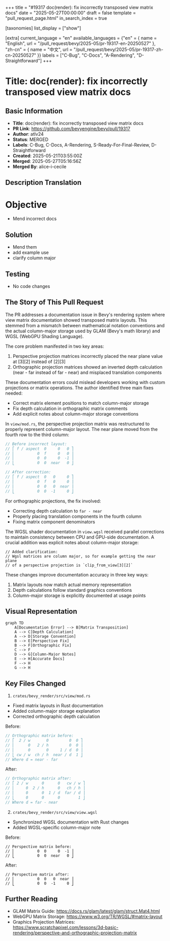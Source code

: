 +++
title = "#19317 doc(render): fix incorrectly transposed view matrix docs"
date = "2025-05-27T00:00:00"
draft = false
template = "pull_request_page.html"
in_search_index = true

[taxonomies]
list_display = ["show"]

[extra]
current_language = "en"
available_languages = {"en" = { name = "English", url = "/pull_request/bevy/2025-05/pr-19317-en-20250527" }, "zh-cn" = { name = "中文", url = "/pull_request/bevy/2025-05/pr-19317-zh-cn-20250527" }}
labels = ["C-Bug", "C-Docs", "A-Rendering", "D-Straightforward"]
+++

# Title: doc(render): fix incorrectly transposed view matrix docs

## Basic Information
- **Title**: doc(render): fix incorrectly transposed view matrix docs
- **PR Link**: https://github.com/bevyengine/bevy/pull/19317
- **Author**: atlv24
- **Status**: MERGED
- **Labels**: C-Bug, C-Docs, A-Rendering, S-Ready-For-Final-Review, D-Straightforward
- **Created**: 2025-05-21T03:55:00Z
- **Merged**: 2025-05-27T05:16:56Z
- **Merged By**: alice-i-cecile

## Description Translation
# Objective

- Mend incorrect docs

## Solution

- Mend them
- add example use
- clarify column major

## Testing

- No code changes

## The Story of This Pull Request

The PR addresses a documentation issue in Bevy's rendering system where view matrix documentation showed transposed matrix layouts. This stemmed from a mismatch between mathematical notation conventions and the actual column-major storage used by GLAM (Bevy's math library) and WGSL (WebGPU Shading Language).

The core problem manifested in two key areas:
1. Perspective projection matrices incorrectly placed the near plane value at [3][2] instead of [2][3]
2. Orthographic projection matrices showed an inverted depth calculation (near - far instead of far - near) and misplaced translation components

These documentation errors could mislead developers working with custom projections or matrix operations. The author identified three main fixes needed:
- Correct matrix element positions to match column-major storage
- Fix depth calculation in orthographic matrix comments
- Add explicit notes about column-major storage conventions

In `view/mod.rs`, the perspective projection matrix was restructured to properly represent column-major layout. The near plane moved from the fourth row to the third column:

```rust
// Before incorrect layout:
// ⎡ f / aspect  0     0   0 ⎤
// ⎢          0  f     0   0 ⎥
// ⎢          0  0     0  -1 ⎥
// ⎣          0  0  near   0 ⎦

// After correction:
// ⎡ f / aspect  0   0     0 ⎤
// ⎢          0  f   0     0 ⎥
// ⎢          0  0   0  near ⎥
// ⎣          0  0  -1     0 ⎦
```

For orthographic projections, the fix involved:
- Correcting depth calculation to `far - near`
- Properly placing translation components in the fourth column
- Fixing matrix component denominators

The WGSL shader documentation in `view.wgsl` received parallel corrections to maintain consistency between CPU and GPU-side documentation. A crucial addition was explicit notes about column-major storage:

```wgsl
// Added clarification:
// Wgsl matrices are column major, so for example getting the near plane
// of a perspective projection is `clip_from_view[3][2]`
```

These changes improve documentation accuracy in three key ways:
1. Matrix layouts now match actual memory representation
2. Depth calculations follow standard graphics conventions
3. Column-major storage is explicitly documented at usage points

## Visual Representation

```mermaid
graph TD
    A[Documentation Error] --> B[Matrix Transposition]
    A --> C[Depth Calculation]
    A --> D[Storage Convention]
    B --> E[Perspective Fix]
    B --> F[Orthographic Fix]
    C --> F
    D --> G[Column-Major Notes]
    E --> H[Accurate Docs]
    F --> H
    G --> H
```

## Key Files Changed

1. `crates/bevy_render/src/view/mod.rs`
- Fixed matrix layouts in Rust documentation
- Added column-major storage explanation
- Corrected orthographic depth calculation

Before:
```rust
// Orthographic matrix before:
// ⎡  2 / w       0         0  0 ⎤
// ⎢      0   2 / h         0  0 ⎥
// ⎢      0       0     1 / d  0 ⎥
// ⎣ cw / w  ch / h  near / d  1 ⎦
// Where d = near - far
```

After:
```rust
// Orthographic matrix after:
// ⎡ 2 / w      0      0   cw / w ⎤
// ⎢     0  2 / h      0   ch / h ⎥
// ⎢     0      0  1 / d  far / d ⎥
// ⎣     0      0      0        1 ⎦
// Where d = far - near
```

2. `crates/bevy_render/src/view/view.wgsl`
- Synchronized WGSL documentation with Rust changes
- Added WGSL-specific column-major note

Before:
```wgsl
// Perspective matrix before:
// ⎢          0  0     0  -1 ⎥
// ⎣          0  0  near   0 ⎦
```

After:
```wgsl
// Perspective matrix after:
// ⎢          0  0   0  near ⎥
// ⎣          0  0  -1     0 ⎦
```

## Further Reading
- GLAM Matrix Guide: https://docs.rs/glam/latest/glam/struct.Mat4.html
- WebGPU Matrix Storage: https://www.w3.org/TR/WGSL/#matrix-layout
- Graphics Projection Matrices: https://www.scratchapixel.com/lessons/3d-basic-rendering/perspective-and-orthographic-projection-matrix